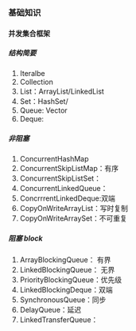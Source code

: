 ### 基础知识


####


#### 并发集合框架
##### 结构简要
1. Iteralbe
2. Collection
3. List：ArrayList/LinkedList
4. Set：HashSet/
5. Queue: Vector
6. Deque:
##### 非阻塞
1. ConcurrentHashMap
2. ConcurrentSkipListMap：有序
3. ConcurrentSkipListSet：
4. ConcurrentLinkedQueue：
5. ConcrrrentLinkedDeque:双端
6. CopyOnWriteArrayList：写时复制
7. CopyOnWriteArraySet：不可重复
##### 阻塞 block
1. ArrayBlockingQueue： 有界
2. LinkedBlockingQueue： 无界
3. PriorityBlockingQueue：优先级
4. LinkedBlockingDeque：双端
5. SynchronousQueue：同步
6. DelayQueue：延迟
7. LinkedTransferQueue：

